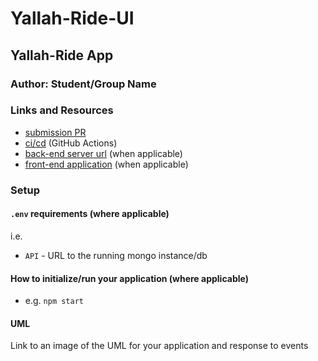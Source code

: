 # Yallah-Ride-UI

## Yallah-Ride App

### Author: Student/Group Name

### Links and Resources

- [submission PR](http://xyz.com)
- [ci/cd](http://xyz.com) (GitHub Actions)
- [back-end server url](http://xyz.com) (when applicable)
- [front-end application](http://xyz.com) (when applicable)

### Setup

#### `.env` requirements (where applicable)

i.e.

- `API` - URL to the running mongo instance/db

#### How to initialize/run your application (where applicable)

- e.g. `npm start`


#### UML

Link to an image of the UML for your application and response to events
